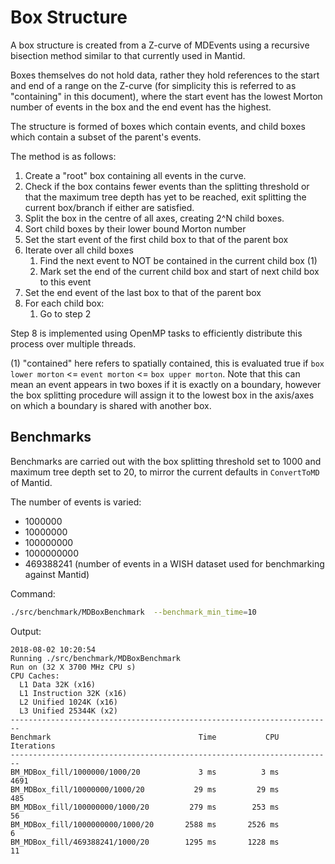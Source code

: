 # Box Structure

A box structure is created from a Z-curve of MDEvents using a recursive
bisection method similar to that currently used in Mantid.

Boxes themselves do not hold data, rather they hold references to the start and
end of a range on the Z-curve (for simplicity this is referred to as
"containing" in this document), where the start event has the lowest Morton
number of events in the box and the end event has the highest.

The structure is formed of boxes which contain events, and child boxes which
contain a subset of the parent's events.

The method is as follows:

1. Create a "root" box containing all events in the curve.
2. Check if the box contains fewer events than the splitting threshold or that
   the maximum tree depth has yet to be reached, exit splitting the current
   box/branch if either are satisfied.
3. Split the box in the centre of all axes, creating 2^N child boxes.
4. Sort child boxes by their lower bound Morton number
5. Set the start event of the first child box to that of the parent box
6. Iterate over all child boxes
    1. Find the next event to NOT be contained in the current child box (1)
    2. Mark set the end of the current child box and start of next child box to
       this event
7. Set the end event of the last box to that of the parent box
8. For each child box:
    1. Go to step 2

Step 8 is implemented using OpenMP tasks to efficiently distribute this process
over multiple threads.

(1) "contained" here refers to spatially contained, this is evaluated true if
`box lower morton` <= `event morton` <= `box upper morton`. Note that this can
mean an event appears in two boxes if it is exactly on a boundary, however the
box splitting procedure will assign it to the lowest box in the axis/axes on
which a boundary is shared with another box.

## Benchmarks

Benchmarks are carried out with the box splitting threshold set to 1000 and
maximum tree depth set to 20, to mirror the current defaults in `ConvertToMD` of
Mantid.

The number of events is varied:

- 1000000
- 10000000
- 100000000
- 1000000000
- 469388241 (number of events in a WISH dataset used for benchmarking against
  Mantid)

Command:

```bash
./src/benchmark/MDBoxBenchmark  --benchmark_min_time=10
```

Output:

```
2018-08-02 10:20:54
Running ./src/benchmark/MDBoxBenchmark
Run on (32 X 3700 MHz CPU s)
CPU Caches:
  L1 Data 32K (x16)
  L1 Instruction 32K (x16)
  L2 Unified 1024K (x16)
  L3 Unified 25344K (x2)
------------------------------------------------------------------------
Benchmark                                 Time           CPU Iterations
------------------------------------------------------------------------
BM_MDBox_fill/1000000/1000/20             3 ms          3 ms       4691
BM_MDBox_fill/10000000/1000/20           29 ms         29 ms        485
BM_MDBox_fill/100000000/1000/20         279 ms        253 ms         56
BM_MDBox_fill/1000000000/1000/20       2588 ms       2526 ms          6
BM_MDBox_fill/469388241/1000/20        1295 ms       1228 ms         11
```
